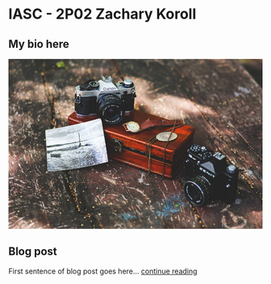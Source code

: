 # IASC - 2P02 Zachary Koroll

## My bio here 

![](images/Can.jpg)

## Blog post

First sentence of blog post goes here... [continue reading](blog)
